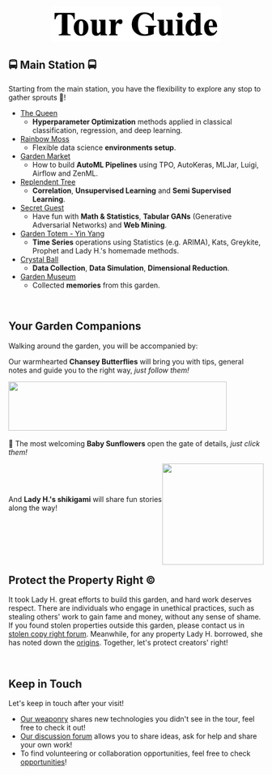 <p align="center">
<img src="https://github.com/lady-h-world/My_Garden/blob/main/images/cover/tour_guide_title.png" width="336" height="69" />
</p>


## 🚍 Main Station 🚍

Starting from the main station, you have the flexibility to explore any stop to gather sprouts 🌱!

* [The Queen][1]
  * <b>Hyperparameter Optimization</b> methods applied in classical classification, regression, and deep learning.
* [Rainbow Moss][8]
  * Flexible data science <b>environments setup</b>.
* [Garden Market][4]
  * How to build <b>AutoML Pipelines</b> using TPO, AutoKeras, MLJar, Luigi, Airflow and ZenML.
* [Replendent Tree][9]
  * <b>Correlation</b>, <b>Unsupervised Learning</b> and <b>Semi Supervised Learning</b>.
* [Secret Guest][12]
  * Have fun with <b>Math & Statistics</b>, <b>Tabular GANs</b> (Generative Adversarial Networks) and <b>Web Mining</b>. 
* [Garden Totem - Yin Yang][5]
  * <b>Time Series</b> operations using Statistics (e.g. ARIMA), Kats, Greykite, Prophet and Lady H.'s homemade methods.
* [Crystal Ball][10]
  * <b>Data Collection</b>, <b>Data Simulation</b>, <b>Dimensional Reduction</b>.
* [Garden Museum][6]
  * Collected <b>memories</b> from this garden.

<p>&nbsp;</p>


## Your Garden Companions
Walking around the garden, you will be accompanied by:

Our warmhearted <b>Chansey Butterflies</b> will bring you with tips, general notes and guide you to the right way, <i>just follow them!</i>

<p align="left">
<img src="https://github.com/lady-h-world/My_Garden/blob/main/images/notes/follow_us_note.png" width="431" height="97" />
</p>

🌻 The most welcoming <b>Baby Sunflowers</b> open the gate of details, <i>just click them!</i>

<p>
<img align="right" src="https://github.com/lady-h-world/My_Garden/blob/main/images/lady_heart_manga/crayon%20heart.png" width="200" height="200" />
<p>&nbsp;</p>
<p>&nbsp;</p>

And <b>Lady H.'s shikigami</b> will share fun stories along the way!
</p>

<p>&nbsp;</p>
<p>&nbsp;</p>
<p>&nbsp;</p>


## Protect the Property Right ©
It took Lady H. great efforts to build this garden, and hard work deserves respect. There are individuals who engage in unethical practices, such as stealing others' work to gain fame and money, without any sense of shame. If you found stolen properties outside this garden, please contact us in [stolen copy right forum][3]. Meanwhile, for any property Lady H. borrowed, she has noted down the [origins][14]. Together, let's protect creators' right!

<p>&nbsp;</p>

## Keep in Touch

Let's keep in touch after your visit!

* [Our weaponry][11] shares new technologies you didn't see in the tour, feel free to check it out!
* [Our discussion forum][2] allows you to share ideas, ask for help and share your own work!
* To find volunteering or collaboration opportunities, feel free to check [opportunities][13]!




[1]:https://github.com/lady-h-world/My_Garden/blob/main/reading_pages/The%20Queen/the_queen.md
[2]:https://github.com/lady-h-world/My_Garden/discussions
[3]:https://github.com/lady-h-world/My_Garden/discussions/categories/stolen-copy-right
[4]:https://github.com/lady-h-world/My_Garden/blob/main/reading_pages/Garden_Market/garden_market.md
[5]:https://github.com/lady-h-world/My_Garden/blob/main/reading_pages/YinYang/garden_totem.md
[6]:https://github.com/lady-h-world/My_Garden/blob/main/reading_pages/Graden_Museum/garden_museum.md
[8]:https://github.com/lady-h-world/My_Garden/blob/main/reading_pages/Rainbow_Moss/rainbow_moss.md
[9]:https://github.com/lady-h-world/My_Garden/blob/main/reading_pages/Resplendent_Tree/about_resplendent_tree.md
[10]:https://github.com/lady-h-world/My_Garden/blob/main/reading_pages/Crystal_Ball/about_crystal_ball.md
[11]:https://github.com/lady-h-world/My_Garden/blob/main/reading_pages/Graden_Museum/garden_museum.md#weaponry
[12]:https://github.com/lady-h-world/My_Garden/blob/main/reading_pages/Secret_Guest/secret_guest.md
[13]:https://github.com/lady-h-world/My_Garden/blob/main/reading_pages/cover/opportunities.md
[14]:https://github.com/lady-h-world/My_Garden/blob/main/reading_pages/cover/references.md
